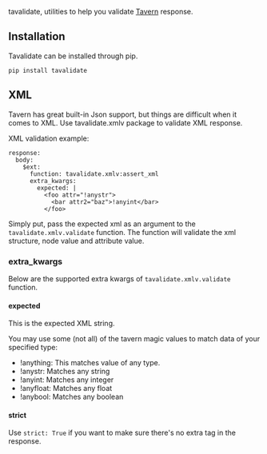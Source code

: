 tavalidate, utilities to help you validate [Tavern](https://tavern.readthedocs.io/en/latest/) response.

Installation
------------

Tavalidate can be installed through pip.

```
pip install tavalidate
```

XML
----

Tavern has great built-in Json support, but things are difficult when it comes to XML.
Use tavalidate.xmlv package to validate XML response.

XML validation example:

```
response:
  body:
    $ext:
      function: tavalidate.xmlv:assert_xml
      extra_kwargs:
        expected: |
          <foo attr="!anystr">
            <bar attr2="baz">!anyint</bar>
          </foo>
```

Simply put, pass the expected xml as an argument to the `tavalidate.xmlv.validate` function. The
function will validate the xml structure, node value and attribute value.

### extra_kwargs

Below are the supported extra kwargs of `tavalidate.xmlv.validate` function.

#### expected

This is the expected XML string.

You may use some (not all) of the tavern magic values to match data of your specified type:

- !anything: This matches value of any type.
- !anystr: Matches any string
- !anyint: Matches any integer
- !anyfloat: Matches any float
- !anybool: Matches any boolean

#### strict

Use `strict: True` if you want to make sure there's no extra tag in the response.